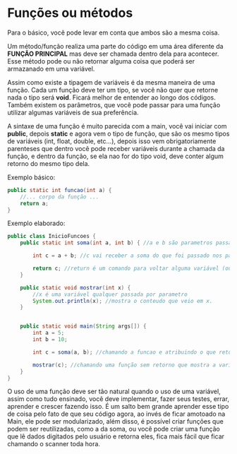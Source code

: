<h1> Funções ou métodos </h1>
Para o básico, você pode levar em conta que ambos são a mesma coisa.

Um método/função realiza uma parte do código em uma área diferente da **FUNÇÃO PRINCIPAL** mas deve ser chamada dentro dela para acontecer. Esse método pode ou não retornar alguma coisa que poderá ser armazanado em uma variável.

Assim como existe a tipagem de variáveis é da mesma maneira de uma função. Cada um função deve ter um tipo, se você não quer que retorne nada o tipo será **void**. Ficará melhor de entender ao longo dos códigos. Também existem os parâmetros, que você pode passar para uma função utilizar algumas variáveis de sua preferência.

A sintaxe de uma função é muito parecida com a main, você vai iniciar com **public**, depois **static** e agora vem o tipo de função, que são os mesmo tipos de variáveis (int, float, double, etc...), depois isso vem obrigatoriamente parenteses que dentro você pode receber variáveis durante a chamada da função, e dentro da função, se ela nao for do tipo void, deve conter algum retorno do mesmo tipo dela.

Exemplo básico:
```java
public static int funcao(int a) {
    //... corpo da função ...
    return a;
}
```
Exemplo elaborado:

```java
public class InicioFuncoes {
    public static int soma(int a, int b) { //a e b são parametros passados na chamada da função.

        int c = a + b; //c vai receber a soma do que foi passado nos parametros

        return c; //return é um comando para voltar alguma variável (ou ate mesmo outra funcao) do mesmo tipo que a funcao foi criada.
    }

    public static void mostrar(int x) {
        //x é uma variável qualquer passada por parametro
        System.out.println(x); //mostra o conteudo que veio em x.
    }


    public static void main(String args[]) {
        int a = 5;
        int b = 10;

        int c = soma(a, b); //chamando a funcao e atribuindo o que retorna dela na variável c. É passado por parametro os valores que você quer somar e a variável que vai receber deve ser do tipo de retorno da função.

        mostrar(c); //chamando uma função sem retorno que mostra a variável passada por paramentro
    }
}
```

O uso de uma função deve ser tão natural quando o uso de uma variável, assim como tudo ensinado, você deve implementar, fazer seus testes, errar, aprender e crescer fazendo isso. É um salto bem grande aprender esse tipo de coisa pelo fato de que seu código agora, ao invés de ficar amotoado na Main, ele pode ser modularizado, além disso, é possível criar funções que podem ser reutilizadas, como a da soma, ou você pode criar uma função que lê dados digitados pelo usuário e retorna eles, fica mais fácil que ficar chamando o scanner toda hora.
